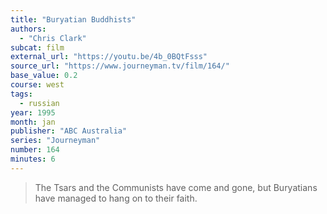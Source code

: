 ```yaml
---
title: "Buryatian Buddhists"
authors:
  - "Chris Clark"
subcat: film
external_url: "https://youtu.be/4b_0BQtFsss"
source_url: "https://www.journeyman.tv/film/164/"
base_value: 0.2
course: west
tags:
  - russian
year: 1995
month: jan
publisher: "ABC Australia"
series: "Journeyman"
number: 164
minutes: 6
---
```


> The Tsars and the Communists have come and gone, but Buryatians have managed to hang on to their faith.
